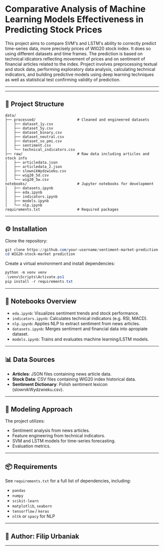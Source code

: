 # Comparative Analysis of Machine Learning Models Effectiveness in Predicting Stock Prices

This project aims to compare SVM's and LSTM's ability to correctly predict time-series data, more precisely prices of WIG20 stock index. It does so using different datasets and time frames. The prediction is based on technical idicators reflecting movement of prices and on sentiment of financial articles related to the index. Project involves preprocessing textual and stock data, performing exploratory data analysis, calculating technical indicators, and building predictive models using deep learning techniques as well as statistical test confirming validity of prediction.

---

---

## 📂 Project Structure

```
data/
├── processed/                   # Cleaned and engineered datasets
│   ├── dataset_1y.csv
│   ├── dataset_5y.csv
│   ├── dataset_binary.csv
│   ├── dataset_neutral.csv
│   ├── dataset_so_pmi.csv
│   ├── sentiment.csv
│   └── technical_indicators.csv
├── raw/                         # Raw data including articles and stock info
│   ├── articledata.json
│   ├── articledata_2.json
│   ├── slownikWydzwieku.csv
│   ├── wig20_5d.csv
│   └── wig20_5w.csv
notebooks/                       # Jupyter notebooks for development
│   ├── datasets.ipynb
│   ├── eda.ipynb
│   ├── indicators.ipynb
│   ├── models.ipynb
│   └── nlp.ipynb
requirements.txt                 # Required packages
```

---

## ⚙️ Installation

Clone the repository:

```powershell
git clone https://github.com/your-username/sentiment-market-prediction.git](https://github.com/Kainabru4/WIG20-Stock-Analysis)
cd WIG20-stock-market prediction
```

Create a virtual environment and install dependencies:

```powershell
python -m venv venv
.\venv\Scripts\Activate.ps1
pip install -r requirements.txt
```

---

## 🧪 Notebooks Overview

- `eda.ipynb`: Visualizes sentiment trends and stock performance.
- `indicators.ipynb`: Calculates technical indicators (e.g. RSI, MACD).
- `nlp.ipynb`: Applies NLP to extract sentiment from news articles.
- `datasets.ipynb`: Merges sentiment and financial data into apropiate dataset.
- `models.ipynb`: Trains and evaluates machine learning/LSTM models.

---

## 📊 Data Sources

- **Articles**: JSON files containing news article data.
- **Stock Data**: CSV files containing WIG20 index historical data.
- **Sentiment Dictionary**: Polish sentiment lexicon (slownikWydzwieku.csv).

---

## 🧠 Modeling Approach

The project utilizes:
- Sentiment analysis from news articles.
- Feature engineering from technical indicators.
- SVM and LSTM models for time-series forecasting.
- Evaluation metrics.

---

## 📦 Requirements

See `requirements.txt` for a full list of dependencies, including:
- `pandas`
- `numpy`
- `scikit-learn`
- `matplotlib`, `seaborn`
- `tensorflow` / `keras`
- `nltk` or `spacy` for NLP

---

## 👥 Author: Filip Urbaniak

---
